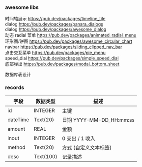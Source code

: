 ### awesome libs

时间轴展示 https://pub.dev/packages/timeline_tile  
dialog https://pub.dev/packages/panara_dialogs  
dialog https://pub.dev/packages/awesome_dialog  
动态 radial 菜单 https://pub.dev/packages/animated_radial_menu  
环形图/饼图 https://pub.dev/packages/awesome_circular_chart  
navbar https://pub.dev/packages/sliding_clipped_nav_bar  
点击交互菜单 https://pub.dev/packages/pie_menu  
speed_dial https://pub.dev/packages/simple_speed_dial  
底部弹出 https://pub.dev/packages/modal_bottom_sheet

数据库表设计

### records

| 字段       | 数据类型      | 描述                     |
|----------|-----------|------------------------|
| id       | INTEGER   | 主键                     |
| dateTime | Text(20)  | 日期 YYYY-MM-DD_HH:mm:ss |
| amount   | REAL      | 金额                     |
| inout    | INTEGER   | 0 支出 / 1 收入            |
| method   | Text(20)  | 方式 (自定义文本标签)           |
| desc     | Text(100) | 记录描述                   |